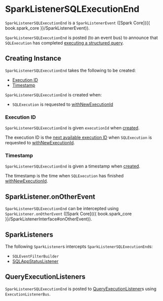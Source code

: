 # SparkListenerSQLExecutionEnd

`SparkListenerSQLExecutionEnd` is a `SparkListenerEvent` ([Spark Core]({{ book.spark_core }}/SparkListenerEvent)).

`SparkListenerSQLExecutionEnd` is posted (to an event bus) to announce that `SQLExecution` has completed [executing a structured query](../SQLExecution.md#withNewExecutionId).

## Creating Instance

`SparkListenerSQLExecutionEnd` takes the following to be created:

* [Execution ID](#executionId)
* [Timestamp](#time)

`SparkListenerSQLExecutionEnd` is created when:

* `SQLExecution` is requested to [withNewExecutionId](../SQLExecution.md#withNewExecutionId)

### <span id="executionId"> Execution ID

`SparkListenerSQLExecutionEnd` is given `executionId` when [created](#creating-instance).

The execution ID is the [next available execution ID](../SQLExecution.md#nextExecutionId) when `SQLExecution` is requested to [withNewExecutionId](../SQLExecution.md#withNewExecutionId).

### <span id="time"> Timestamp

`SparkListenerSQLExecutionEnd` is given a timestamp when [created](#creating-instance).

The timestamp is the time when `SQLExecution` has finished [withNewExecutionId](../SQLExecution.md#withNewExecutionId).

## SparkListener.onOtherEvent

`SparkListenerSQLExecutionEnd` can be intercepted using `SparkListener.onOtherEvent` ([Spark Core]({{ book.spark_core }}/SparkListenerInterface#onOtherEvent)).

## SparkListeners

The following `SparkListener`s intercepts `SparkListenerSQLExecutionEnd`s:

* `SQLEventFilterBuilder`
* [SQLAppStatusListener](SQLAppStatusListener.md)

## QueryExecutionListeners

`SparkListenerSQLExecutionEnd` is posted to [QueryExecutionListener](../QueryExecutionListener.md)s using `ExecutionListenerBus`.
